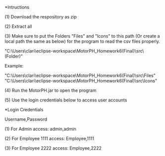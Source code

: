 *Intructions

(1) Download the respository as zip

(2) Extract all

(3) Make sure to put the Folders "Files" and "Icons" to this path (Or create a local path the same as below) for the program to read the csv files properly.

"C:\\Users\\clari\\eclipse-workspace\\MotorPH_Homework6(Final)\\src\\(Folder)"

Example:

"C:\\Users\\clari\\eclipse-workspace\\MotorPH_Homework6(Final)\\src\\Files"
"C:\\Users\\clari\\eclipse-workspace\\MotorPH_Homework6(Final)\\src\\Icons"

(4) Run the MotorPH.jar to open the program

(5) Use the login credentials below to access user accounts


*Login Credentials

Username,Password

(1) For Admin access: admin,admin

(2) For Employee 1111 access: Employee,1111

(3) For Employee 2222 access: Employee,2222

